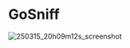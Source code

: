 # GoSniff
![250315_20h09m12s_screenshot](https://github.com/user-attachments/assets/f0f7f60e-2773-4a41-930f-d9b87e7e4495)
